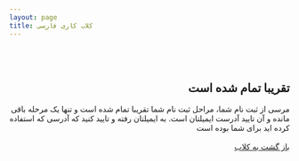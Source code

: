 ```yaml
---
layout: page
title: کلاب کاری فارسی
---
```


<br><br>
<h2 align="right">تقریبا تمام شده است</h2>
<p align="right">مرسی از ثبت نام شما، مراحل ثبت نام شما تقریبا تمام شده است و تنها یک مرحله باقی مانده و آن تایید آدرست ایمیلتان است. به ایمیلتان رفته و تایید کنید که آدرسی که استفاده کرده اید برای شما بوده است<br><br><a href="kary.us/club/fa" align="right">باز گشت به کلاب</a></p>
